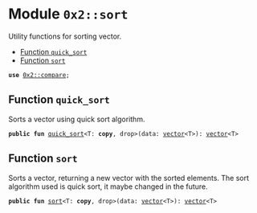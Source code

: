 
<a name="0x2_sort"></a>

# Module `0x2::sort`

Utility functions for sorting vector.


-  [Function `quick_sort`](#0x2_sort_quick_sort)
-  [Function `sort`](#0x2_sort_sort)


<pre><code><b>use</b> <a href="compare.md#0x2_compare">0x2::compare</a>;
</code></pre>



<a name="0x2_sort_quick_sort"></a>

## Function `quick_sort`

Sorts a vector using quick sort algorithm.


<pre><code><b>public</b> <b>fun</b> <a href="sort.md#0x2_sort_quick_sort">quick_sort</a>&lt;T: <b>copy</b>, drop&gt;(data: <a href="">vector</a>&lt;T&gt;): <a href="">vector</a>&lt;T&gt;
</code></pre>



<a name="0x2_sort_sort"></a>

## Function `sort`

Sorts a vector, returning a new vector with the sorted elements.
The sort algorithm used is quick sort, it maybe changed in the future.


<pre><code><b>public</b> <b>fun</b> <a href="sort.md#0x2_sort">sort</a>&lt;T: <b>copy</b>, drop&gt;(data: <a href="">vector</a>&lt;T&gt;): <a href="">vector</a>&lt;T&gt;
</code></pre>
